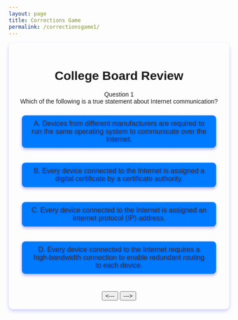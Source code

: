 ```yaml
---
layout: page 
title: Corrections Game
permalink: /correctionsgame1/
---
```


<link rel="stylesheet" href="{{site.baseurl}}/navigation/corrections/correctgame.css">

<script>
document.addEventListener('DOMContentLoaded', function () {
    // Add click event listeners to each button to toggle the corresponding summary
    document.getElementById('answer-a').addEventListener('click', function() {
        toggleSummary('summary-a');
    });

    document.getElementById('answer-b').addEventListener('click', function() {
        toggleSummary('summary-b');
    });

    document.getElementById('answer-c').addEventListener('click', function() {
        toggleSummary('summary-c');
    });

    document.getElementById('answer-d').addEventListener('click', function() {
        toggleSummary('summary-d');
    });

    // Function to toggle visibility of the summary div
    function toggleSummary(id) {
        const summary = document.getElementById(id);
        if (summary.style.display === "none" || summary.style.display === "") {
            summary.style.display = "block";  // Show the summary
        } else {
            summary.style.display = "none";   // Hide the summary
        }
    }
});
</script>

<div class="question1-container">
   <h1>College Board Review</h1>

<div class="question-1">
       <div id="question-1" class="question-1-text">Question 1</div>
       <div id="question-1-display" class="question-1-display-text">Which of the following is a true statement about Internet communication?
       </div>
   </div>


<button id="answer-a" class="button">A. Devices from different manufacturers are required to run the same operating system to communicate over the Internet.</button>
<div id="summary-a" class="summary" style="display:none;">
  Good try. Devices from different manufacturers do not need the same operating system to communicate over the Internet, as long as they follow the same protocols like TCP/IP.
</div>

<button id="answer-b" class="button">B. Every device connected to the Internet is assigned a digital certificate by a certificate authority.</button>
<div id="summary-b" class="summary" style="display:none;">
  Good try. Not every device is assigned a digital certificate; digital certificates are typically used for secure communication, such as with websites (SSL/TLS).
</div>

<button id="answer-c" class="button">C. Every device connected to the Internet is assigned an Internet protocol (IP) address.</button>
<div id="summary-c" class="summary" style="display:none;">
  Brilliant. Every device on the Internet is assigned a unique IP address to identify it and allow communication.
</div>

<button id="answer-d" class="button">D. Every device connected to the Internet requires a high-bandwidth connection to enable redundant routing to each device.</button>
<div id="summary-d" class="summary" style="display:none;">
  Good try. Not all devices need high-bandwidth connections, and redundant routing can occur without requiring high bandwidth.
</div>

   <style>
   .question1-container {
       font-family: Arial, sans-serif;
       margin: 0 auto;
       padding: 20px;
       max-width: 800px;
       text-align: center;
       box-shadow: 0 4px 8px rgba(0, 0, 255, 0.2); /* Blue shadow for main container */
       border-radius: 10px;
   }

   .button {
   font-size: 1.5em; /* Make the font size larger */
   color: #333333; /* Dark grey color */
   text-shadow: 1px 1px 5px rgba(0, 0, 255, 0.4); /* Blue shadow for label */
   margin-bottom: 20px;
   }
   
   .button label {
   font-size: 1.5em; /* Make the font size larger */
   color: #333333; /* Dark grey color */
   text-shadow: 1px 1px 5px rgba(0, 0, 255, 0.4); /* Blue shadow for label */
   }
   .button {
   font-size: 1.5em; /* Increase font size */
   color: #333333; /* Dark grey text color */
   text-shadow: 1px 1px 5px rgba(0, 0, 255, 0.4); /* Blue shadow for text */
   background-color: #007bff; /* Button background color (optional) */
   padding: 10px 20px; /* Add padding for better appearance */
   border: none;
   border-radius: 8px;
   cursor: pointer;
   box-shadow: 0 4px 6px rgba(0, 0, 255, 0.3); /* Blue shadow around button */
   transition: box-shadow 0.3s ease;
   }


   .button:hover {
   box-shadow: 0 6px 12px rgba(100, 100, 255, 50.4); /* Stronger shadow on hover */
   }

   </style>

 <style>
    
    .game-container {
      margin: 20px auto;
      width: 60%;
      padding: 20px;
      border: 1px solid #ddd;
      border-radius: 5px;
      box-shadow: 0 2px 5px rgba(0, 0, 0, 0.1);
    }
    .button {
      margin: 10px;
      padding: 10px 20px;
      font-size: 16px;
      cursor: pointer;
    }
  </style>


 <div id="question-container" style="text-align: center;">
   <page id="quiz-rotation-button" src="../corrections/question/correctgame1.jpg" alt="questions" >
   <br>
   <button id="prev-btn"><---</button>
   <button id="next-btn">---></button>
 </div>
  
 <script>
     // Array of image filenames located in the 'images' directory
     const questionFilenames = [
         "correctgame1.jpg",
         "correctgame2.jpg",
         "correctgame3.jpg"
 
     ];
     
     let currentIndex = 0;  // To keep track of the currently displayed image

    // Reference to the gallery image element
    const galleryImage = document.getElementById('quiz-rotation-button');

    // Function to update the displayed image
    function updatePage() {
        galleryImage.src = `../corrections/question/${questionFilenames[currentIndex]}`;
        galleryImage.alt = questionFilenames[currentIndex];
    }

    // Event listeners for the buttons
    document.getElementById('prev-btn').addEventListener('click', function() {
        currentIndex = (currentIndex > 0) ? currentIndex - 1 : questionFilenames.length - 1;
        updatePage();
    });

    document.getElementById('next-btn').addEventListener('click', function() {
        currentIndex = (currentIndex < questionFilenames.length - 1) ? currentIndex + 1 : 0;
        updatePage();
    });
</script>